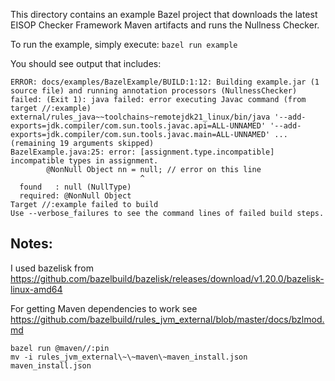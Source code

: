 This directory contains an example Bazel project that downloads the latest
EISOP Checker Framework Maven artifacts and runs the Nullness Checker.

To run the example, simply execute:
`bazel run example`

You should see output that includes:

````
ERROR: docs/examples/BazelExample/BUILD:1:12: Building example.jar (1 source file) and running annotation processors (NullnessChecker) failed: (Exit 1): java failed: error executing Javac command (from target //:example) external/rules_java~~toolchains~remotejdk21_linux/bin/java '--add-exports=jdk.compiler/com.sun.tools.javac.api=ALL-UNNAMED' '--add-exports=jdk.compiler/com.sun.tools.javac.main=ALL-UNNAMED' ... (remaining 19 arguments skipped)
BazelExample.java:25: error: [assignment.type.incompatible] incompatible types in assignment.
        @NonNull Object nn = null; // error on this line
                             ^
  found   : null (NullType)
  required: @NonNull Object
Target //:example failed to build
Use --verbose_failures to see the command lines of failed build steps.
````

## Notes:

I used bazelisk from
https://github.com/bazelbuild/bazelisk/releases/download/v1.20.0/bazelisk-linux-amd64

For getting Maven dependencies to work see
https://github.com/bazelbuild/rules_jvm_external/blob/master/docs/bzlmod.md

````
bazel run @maven//:pin
mv -i rules_jvm_external\~\~maven\~maven_install.json maven_install.json
````
